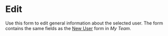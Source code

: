 # Edit
   
Use this form to edit general information about the selected user. The form contains the same fields as the [New User](new-user) form in *My Team*.
